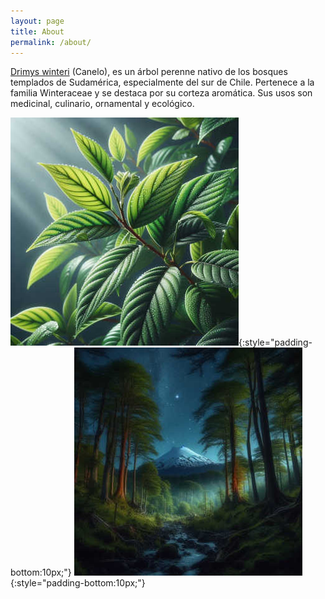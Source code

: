 ```yaml
---
layout: page
title: About
permalink: /about/
---
```

[Drimys winteri](https://es.wikipedia.org/wiki/Drimys_winteri) (Canelo), es un árbol perenne nativo de los bosques templados de Sudamérica, especialmente del sur de Chile. Pertenece a la familia Winteraceae y se destaca por su corteza aromática. Sus usos son medicinal, culinario, ornamental y ecológico.

![rama-drimys-winteri-ia](/assets/images/rama-drimys-winteri-ia.jpg){:style="padding-bottom:10px;"}
![bosque-nocturno-ia](/assets/images/bosque-nocturno-ia.jpg){:style="padding-bottom:10px;"}
